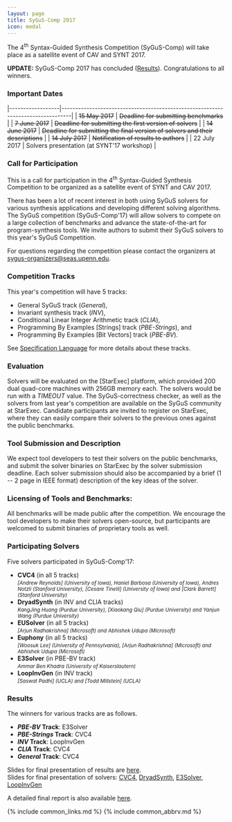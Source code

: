 ```yaml
---
layout: page
title: SyGuS-Comp 2017
icon: medal
---
```


The 4<sup>th</sup> Syntax-Guided Synthesis Competition (SyGuS-Comp)
will take place as a satellite event of CAV and SYNT 2017.

**UPDATE:**
SyGuS-Comp 2017 has concluded ([Results](#results)).
Congratulations to all winners.


### Important Dates

|------------------|---------------------------------------------------------------------------------|
| ~~15 May 2017~~  | ~~Deadline for submitting benchmarks~~                                          |
| ~~7 June 2017~~  | ~~Deadline for submitting the first version of solvers~~                        |
| ~~14 June 2017~~ | ~~Deadline for submitting the final version of solvers and their descriptions~~ |
| ~~14 July 2017~~ | ~~Notification of results to authors~~                                          |
| 22 July 2017     | Solvers presentation (at SYNT'17 workshop)                                      |


### Call for Participation

This is a call for participation in the 4<sup>th</sup> Syntax-Guided Synthesis Competition
to be organized as a satellite event of SYNT and CAV 2017.

There has been a lot of recent interest in both using SyGuS solvers for various synthesis applications
and developing different solving algorithms.
The SyGuS competition (SyGuS-Comp'17) will allow solvers to compete on a large collection of benchmarks
and advance the state-of-the-art for program-synthesis tools.
We invite authors to submit their SyGuS solvers to this year's SyGuS Competition.

For questions regarding the competition please contact the organizers at <sygus-organizers@seas.upenn.edu>.


### Competition Tracks

This year's competition will have 5 tracks:
<br>
- General SyGuS track (_General_),
- Invariant synthesis track (_INV_),
- Conditional Linear Integer Arithmetic track (_CLIA_),
- Programming By Examples [Strings] track (_PBE-Strings_), and
- Programming By Examples [Bit Vectors] track (_PBE-BV_).

See [Specification Language](/language.html) for more details about these tracks.


### Evaluation

Solvers will be evaluated on the [StarExec] platform,
which provided 200 dual quad-core machines with 256GB memory each.
The solvers would be run with a _TIMEOUT_ value.
The SyGuS-correctness checker, as well as the solvers from last year's competition
are available on the SyGuS community at StarExec.
Candidate participants are invited to register on StarExec,
where they can easily compare their solvers to the previous ones against the public benchmarks.


### Tool Submission and Description

We expect tool developers to test their solvers on the public benchmarks,
and submit the solver binaries on StarExec by the solver submission deadline.
Each solver submission should also be accompanied by a brief (1 -- 2 page in IEEE format)
description of the key ideas of the solver.


### Licensing of Tools and Benchmarks:

All benchmarks will be made public after the competition.
We encourage the tool developers to make their solvers open-source,
but participants are welcomed to submit binaries of proprietary tools as well.


### Participating Solvers

Five solvers participated in SyGuS-Comp'17:
- **CVC4** (in all 5 tracks) <br>
  <small><em>
    [Andrew Reynolds] (University of Iowa), Haniel Barbosa (University of Iowa),
    Andres Notzli (Stanford University), [Cesare Tinelli] (University of Iowa)
    and [Clark Barrett] (Stanford University)
  </em></small>
- **DryadSynth** (in INV and CLIA tracks) <br>
  <small><em>
    KangJing Huang (Purdue University), [Xiaokang Qiu] (Purdue University)
    and Yanjun Wang (Purdue University)
  </em></small>
- **EUSolver** (in all 5 tracks) <br>
  <small><em>
    [Arjun Radhakrishna] (Microsoft) and Abhishek Udupa (Microsoft)
  </em></small>
- **Euphony** (in all 5 tracks) <br>
  <small><em>
    [Woosuk Lee] (University of Pennsylvania), [Arjun Radhakrishna] (Microsoft) and Abhishek Udupa (Microsoft)
  </em></small>
- **E3Solver** (in PBE-BV track) <br>
  <small><em>
    Ammar Ben Khadra (University of Kaiserslautern)
  </em></small>
- **LoopInvGen** (in INV track) <br>
  <small><em>
    [Saswat Padhi] (UCLA) and [Todd Millstein] (UCLA)
  </em></small>


### Results

The winners for various tracks are as follows.

- **_PBE-BV_ Track**: E3Solver
- **_PBE-Strings_ Track**: CVC4
- **_INV_ Track**: LoopInvGen
- **_CLIA_ Track**: CVC4
- **_General_ Track**: CVC4

Slides for final presentation of results are [here](/assets/pdf/SyGuS-Comp'17/results-slides.pdf).
<br>
Slides for final presentation of solvers:
[CVC4](/assets/pdf/SyGuS-Comp'17/CVC4.pdf),
[DryadSynth](/assets/pdf/SyGuS-Comp'17/DryadSynth.pptx),
[E3Solver](/assets/pdf/SyGuS-Comp'17/E3Solver.pdf),
[LoopInvGen](/assets/pdf/SyGuS-Comp'17/LoopInvGen.pdf)

A detailed final report is also available [here](/assets/pdf/SyGuS-Comp'17/publication.pdf).

{% include common_links.md %}
{% include common_abbrv.md %}